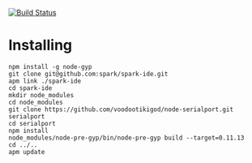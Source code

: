 [![Build Status](https://magnum.travis-ci.com/spark/spark-ide.svg?token=M4rP8W5QPGszZyem6TGE&branch=master)](https://magnum.travis-ci.com/spark/spark-ide)

# Installing

```
npm install -g node-gyp
git clone git@github.com:spark/spark-ide.git
apm link ./spark-ide
cd spark-ide
mkdir node_modules
cd node_modules
git clone https://github.com/voodootikigod/node-serialport.git serialport
cd serialport
npm install
node_modules/node-pre-gyp/bin/node-pre-gyp build --target=0.11.13
cd ../..
apm update
```
